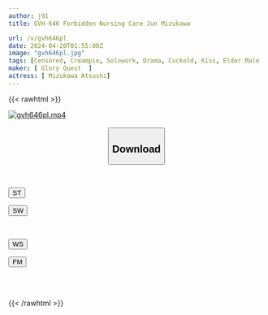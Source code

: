 ```yaml
---
author: j91
title: GVH-646 Forbidden Nursing Care Jun Mizukawa

url: /v/gvh646pl
date: 2024-04-20T01:55:00Z
image: "gvh646pl.jpg"
tags: [Censored, Creampie, Solowork, Drama, Cuckold, Kiss, Elder Male	]
maker: [ Glory Quest  ]
actress: [ Mizukawa Atsushi]
---
```



{{< rawhtml >}}

<div class="video" data-videoid="zwj9Wvjjm6iYZb0">
    <a href="javascript:;">
        <img src="/v/gvh646pl/gvh646pl.jpg" width="WIDTH" height="HEIGHT" alt="gvh646pl.mp4" loading="lazy">
    </a>
</div>

<script type="text/javascript" src="https://j91.asia/asset/on-demand-st.js"></script>

<br>
  <link rel="stylesheet" href="https://j91.asia/asset/bs5.css">
  
  <center>
  <button class="btn btn-primary" type="button" data-bs-toggle="collapse" data-bs-target=".multi-collapse" aria-expanded="false" aria-controls="multiCollapseExample1 multiCollapseExample2"><h2>Download</h2></button></center>
</p>
<div class="row">
  <div class="col">
    <div class="collapse multi-collapse" id="multiCollapseExample1">
      <div class="card card-body">
	      	      <br>
<div class="buttons">  
<p><a href="https://streamtape.to/v/zwj9Wvjjm6iYZb0" target="_blank"><button class="btn-hover color-3"><i class="fa fa-download"></i> ST</button></a></p>
<p><a href="https://asnwish.com/cy0boqy2ff33" target="_blank"><button class="btn-hover color-2"><i class="fa fa-download"></i> SW</button></a></p></div>
    </div>
  </div>
</div>
  <div class="col">
    <div class="collapse multi-collapse" id="multiCollapseExample2">
      <div class="card card-body">
	      <br>
<div class="buttons">
<p><a href="https://wolfstream.tv/yiv4bf7xvysi"><button class="btn-hover color-9"><i class="fa fa-download"></i> WS</button></a></p>
<p><a href="https://filemoon.sx/d/gupsrgtdmw3b"><button class="btn-hover color-8"><i class="fa fa-download"></i> FM</button></a></p></div>
<br><br>
      </div>
    </div>
  </div>
</div>

{{< /rawhtml >}}